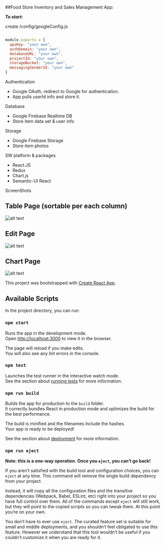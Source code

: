 ##Food Store Inventory and Sales Management App:


___To start:___ 

create /config/googleConfig.js 

```javascript

module.exports = {
  apiKey: "your own",
  authDomain: "your own",
  databaseURL: "your own",
  projectId: "your own",
  storageBucket: "your own",
  messagingSenderId: "your own"
}
````


Authentication
- Google OAuth, redirect to Google for authentication.
- App pulls userId info and store it.

Database 
- Google Firebase Realtime DB
- Store item data set & user info

Storage
- Google Firebase Storage
- Store item photos
 
SW platform & packages
- React.JS
- Redux
- Chart.js
- Semantic-UI React

ScreenShots
## Table Page (sortable per each column)
![alt text](readme_pics/table.png)
## Edit Page
![alt text](readme_pics/edit.png)
## Chart Page
![alt text](readme_pics/chart.png)





This project was bootstrapped with [Create React App](https://github.com/facebook/create-react-app).

## Available Scripts

In the project directory, you can run:

### `npm start`

Runs the app in the development mode.<br>
Open [http://localhost:3000](http://localhost:3000) to view it in the browser.

The page will reload if you make edits.<br>
You will also see any lint errors in the console.

### `npm test`

Launches the test runner in the interactive watch mode.<br>
See the section about [running tests](https://facebook.github.io/create-react-app/docs/running-tests) for more information.

### `npm run build`

Builds the app for production to the `build` folder.<br>
It correctly bundles React in production mode and optimizes the build for the best performance.

The build is minified and the filenames include the hashes.<br>
Your app is ready to be deployed!

See the section about [deployment](https://facebook.github.io/create-react-app/docs/deployment) for more information.

### `npm run eject`

**Note: this is a one-way operation. Once you `eject`, you can’t go back!**

If you aren’t satisfied with the build tool and configuration choices, you can `eject` at any time. This command will remove the single build dependency from your project.

Instead, it will copy all the configuration files and the transitive dependencies (Webpack, Babel, ESLint, etc) right into your project so you have full control over them. All of the commands except `eject` will still work, but they will point to the copied scripts so you can tweak them. At this point you’re on your own.

You don’t have to ever use `eject`. The curated feature set is suitable for small and middle deployments, and you shouldn’t feel obligated to use this feature. However we understand that this tool wouldn’t be useful if you couldn’t customize it when you are ready for it.

